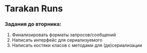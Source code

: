 Tarakan Runs
============

### Задания до вторника:
1. Финализировать форматы запросов/сообщений
2. Написать интерфейс для сериализуемого
3. Написать костяки класов с методами для (де)сериализации
